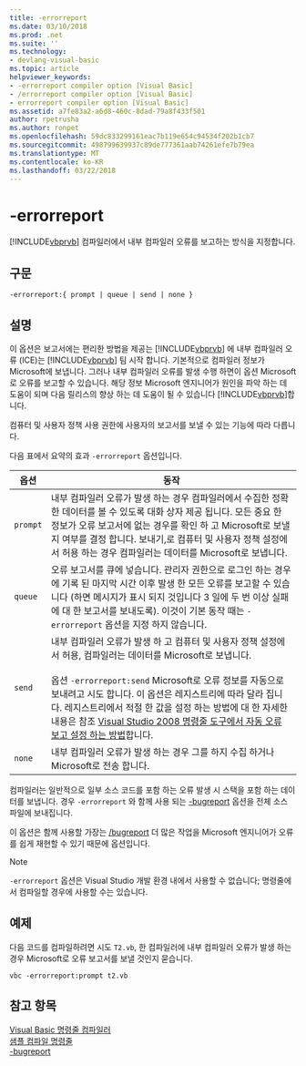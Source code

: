 ```yaml
---
title: -errorreport
ms.date: 03/10/2018
ms.prod: .net
ms.suite: ''
ms.technology:
- devlang-visual-basic
ms.topic: article
helpviewer_keywords:
- -errorreport compiler option [Visual Basic]
- /errorreport compiler option [Visual Basic]
- errorreport compiler option [Visual Basic]
ms.assetid: a7fe83a2-a6d8-460c-8dad-79a8f433f501
author: rpetrusha
ms.author: ronpet
ms.openlocfilehash: 59dc833299161eac7b119e654c94534f202b1cb7
ms.sourcegitcommit: 498799639937c89de777361aab74261efe7b79ea
ms.translationtype: MT
ms.contentlocale: ko-KR
ms.lasthandoff: 03/22/2018
---
```

# <a name="-errorreport"></a>-errorreport
[!INCLUDE[vbprvb](~/includes/vbprvb-md.md)] 컴파일러에서 내부 컴파일러 오류를 보고하는 방식을 지정합니다.  
  
## <a name="syntax"></a>구문  
  
```  
-errorreport:{ prompt | queue | send | none }  
```  
  
## <a name="remarks"></a>설명  
 이 옵션은 보고서에는 편리한 방법을 제공는 [!INCLUDE[vbprvb](~/includes/vbprvb-md.md)] 에 내부 컴파일러 오류 (ICE)는 [!INCLUDE[vbprvb](~/includes/vbprvb-md.md)] 팀 시작 합니다. 기본적으로 컴파일러 정보가 Microsoft에 보냅니다. 그러나 내부 컴파일러 오류를 발생 수행 하면이 옵션 Microsoft로 오류를 보고할 수 있습니다. 해당 정보 Microsoft 엔지니어가 원인을 파악 하는 데 도움이 되며 다음 릴리스의 향상 하는 데 도움이 될 수 있습니다 [!INCLUDE[vbprvb](~/includes/vbprvb-md.md)]합니다.  
  
 컴퓨터 및 사용자 정책 사용 권한에 사용자의 보고서를 보낼 수 있는 기능에 따라 다릅니다.  
  
 다음 표에서 요약의 효과 `-errorreport` 옵션입니다.  
  
|옵션|동작|  
|---|---|  
|`prompt`|내부 컴파일러 오류가 발생 하는 경우 컴파일러에서 수집한 정확한 데이터를 볼 수 있도록 대화 상자 제공 됩니다. 모든 중요 한 정보가 오류 보고서에 없는 경우를 확인 하 고 Microsoft로 보낼지 여부를 결정 합니다. 보내기,로 컴퓨터 및 사용자 정책 설정에서 허용 하는 경우 컴파일러는 데이터를 Microsoft로 보냅니다.|  
|`queue`|오류 보고서를 큐에 넣습니다. 관리자 권한으로 로그인 하는 경우에 기록 된 마지막 시간 이후 발생 한 모든 오류를 보고할 수 있습니다 (하면 메시지가 표시 되지 것입니다 3 일에 두 번 이상 실패에 대 한 보고서를 보내도록). 이것이 기본 동작 때는 `-errorreport` 옵션을 지정 하지 않습니다.|  
|`send`|내부 컴파일러 오류가 발생 하 고 컴퓨터 및 사용자 정책 설정에서 허용, 컴파일러는 데이터를 Microsoft로 보냅니다.<br /><br /> 옵션 `-errorreport:send` Microsoft로 오류 정보를 자동으로 보내려고 시도 합니다. 이 옵션은 레지스트리에 따라 달라 집니다. 레지스트리에서 적절 한 값을 설정 하는 방법에 대 한 자세한 내용은 참조 [Visual Studio 2008 명령줄 도구에서 자동 오류 보고 설정 하는 방법](http://go.microsoft.com/fwlink/?LinkID=184695)합니다.|  
|`none`|내부 컴파일러 오류가 발생 하는 경우 그를 하지 수집 하거나 Microsoft로 전송 합니다.|  
  
 컴파일러는 일반적으로 일부 소스 코드를 포함 하는 오류 발생 시 스택을 포함 하는 데이터를 보냅니다. 경우 `-errorreport` 와 함께 사용 되는 [-bugreport](../../../visual-basic/reference/command-line-compiler/bugreport.md) 옵션을 전체 소스 파일에 보내집니다.  
  
 이 옵션은 함께 사용할 가장는 [/bugreport](../../../visual-basic/reference/command-line-compiler/bugreport.md) 더 많은 작업을 Microsoft 엔지니어가 오류를 쉽게 재현할 수 있기 때문에 옵션입니다.  
  
> [!NOTE]
>  `-errorreport` 옵션은 Visual Studio 개발 환경 내에서 사용할 수 없습니다; 명령줄에서 컴파일할 경우에 사용할 수는 있습니다.  
  
## <a name="example"></a>예제  
 다음 코드를 컴파일하려면 시도 `T2.vb`, 한 컴파일러에 내부 컴파일러 오류가 발생 하는 경우 Microsoft로 오류 보고서를 보낼 것인지 묻습니다.  
  
```  
vbc -errorreport:prompt t2.vb  
```  
  
## <a name="see-also"></a>참고 항목  
 [Visual Basic 명령줄 컴파일러](../../../visual-basic/reference/command-line-compiler/index.md)  
 [샘플 컴파일 명령줄](../../../visual-basic/reference/command-line-compiler/sample-compilation-command-lines.md)  
 [-bugreport](../../../visual-basic/reference/command-line-compiler/bugreport.md)
